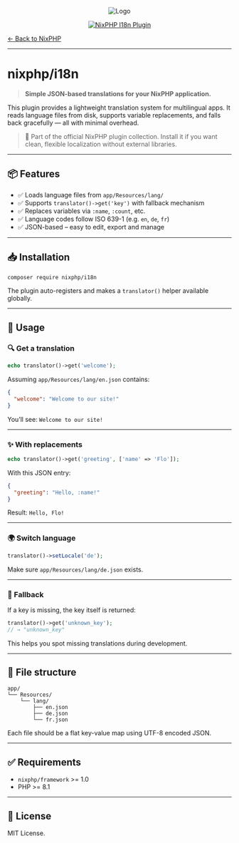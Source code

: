 <div style="text-align: center;" align="center">

![Logo](https://nixphp.github.io/docs/assets/nixphp-logo-small-square.png)

[![NixPHP I18n Plugin](https://github.com/nixphp/i18n/actions/workflows/php.yml/badge.svg)](https://github.com/nixphp/i18n/actions/workflows/php.yml)

</div>

[← Back to NixPHP](https://github.com/nixphp/framework)

---

# nixphp/i18n

> **Simple JSON-based translations for your NixPHP application.**

This plugin provides a lightweight translation system for multilingual apps.
It reads language files from disk, supports variable replacements, and falls back gracefully — all with minimal overhead.

> 🧩 Part of the official NixPHP plugin collection.
> Install it if you want clean, flexible localization without external libraries.

---

## 📦 Features

* ✅ Loads language files from `app/Resources/lang/`
* ✅ Supports `translator()->get('key')` with fallback mechanism
* ✅ Replaces variables via `:name`, `:count`, etc.
* ✅ Language codes follow ISO 639-1 (e.g. `en`, `de`, `fr`)
* ✅ JSON-based – easy to edit, export and manage

---

## 📥 Installation

```bash
composer require nixphp/i18n
```

The plugin auto-registers and makes a `translator()` helper available globally.

---

## 🚀 Usage

### 🔍 Get a translation

```php
echo translator()->get('welcome');
```

Assuming `app/Resources/lang/en.json` contains:

```json
{
  "welcome": "Welcome to our site!"
}
```

You’ll see:
`Welcome to our site!`

---

### ✨ With replacements

```php
echo translator()->get('greeting', ['name' => 'Flo']);
```

With this JSON entry:

```json
{
  "greeting": "Hello, :name!"
}
```

Result:
`Hello, Flo!`

---

### 🌍 Switch language

```php
translator()->setLocale('de');
```

Make sure `app/Resources/lang/de.json` exists.

---

### 🔄 Fallback

If a key is missing, the key itself is returned:

```php
translator()->get('unknown_key');
// → "unknown_key"
```

This helps you spot missing translations during development.

---

## 📁 File structure

```
app/
└── Resources/
    └── lang/
        ├── en.json
        ├── de.json
        └── fr.json
```

Each file should be a flat key-value map using UTF-8 encoded JSON.

---

## ✅ Requirements

* `nixphp/framework` >= 1.0
* PHP >= 8.1

---

## 📄 License

MIT License.